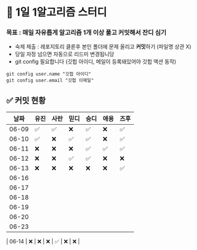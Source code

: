 # 🌱 1일 1알고리즘 스터디

### 목표 : 매일 자유롭게 알고리즘 1개 이상 풀고 커밋해서 잔디 심기

- 숙제 제출 : 레포지토리 클론후 본인 폴더에 문제 올리고 **커밋**하기 (파일명 상관 X)
- 당일 자정 넘으면 자동으로 리드미 변경됩니당
- git config 필요합니다 (깃헙 아이디, 메일이 등록돼있어야 깃헙 액션 동작)
```
git config user.name "깃헙 아이디"
git config user.email "깃헙 이메일"
```

## ✅ 커밋 현황

| 날짜 | 유진 | 사란 | 믿디 | 숭디 | 애용 | 즈후  |
|------|------|-------|-------|-------|-------|-------|
| 06-09 | ✅ | ✅ | ❌ | ✅ | ❌ | ✅ |
| 06-10 | ✅ | ❌ | ✅ | ✅ | ❌ | ✅ |
| 06-11 | ❌ | ❌ | ❌ | ✅ | ✅ | ✅ |
| 06-12 | ❌ | ❌ | ✅ | ✅ | ❌ | ❌ |
| 06-13 | ❌ | ❌ | ❌ | ❌ | ❌ | ✅ |
| 06-16 |     |     |     |     |     |     |     |
| 06-17 |     |     |     |     |     |     |     |
| 06-18 |     |     |     |     |     |     |     |
| 06-19 |     |     |     |     |     |     |     |
| 06-20 |     |     |     |     |     |     |     |
| 06-23 |     |     |     |     |     |     |     |

| 06-14 | ❌ | ❌ | ❌ | ✅ | ❌ | ❌ |
